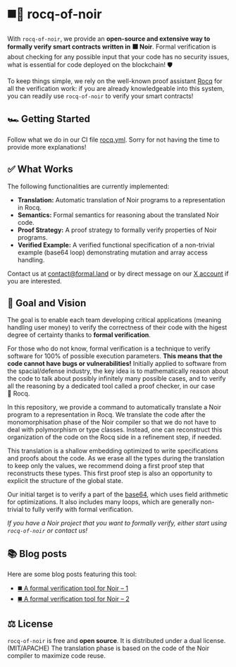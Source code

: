 # ◼️🐓 rocq-of-noir

With `rocq-of-noir`, we provide an **open-source and extensive way to formally verify smart contracts written in ⬛&nbsp;Noir**. Formal verification is about checking for any possible input that your code has no security issues, what is essential for code deployed on the blockchain! 🛡️

To keep things simple, we rely on the well-known proof assistant [Rocq](https://rocq-prover.org/) for all the verification work: if you are already knowledgeable into this system, you can readily use `rocq-of-noir` to verify your smart contracts!

## 🏎️ Getting Started

Follow what we do in our CI file [rocq.yml](.github/workflows/rocq.yml). Sorry for not having the time to provide more explanations!

## ✅ What Works

The following functionalities are currently implemented:

- **Translation:** Automatic translation of Noir programs to a representation in Rocq.
- **Semantics:** Formal semantics for reasoning about the translated Noir code.
- **Proof Strategy:** A proof strategy to formally verify properties of Noir programs.
- **Verified Example:** A verified functional specification of a non-trivial example (base64 loop) demonstrating mutation and array access handling.

Contact us at [&#099;&#111;&#110;&#116;&#097;&#099;&#116;&#064;formal&#046;&#108;&#097;&#110;&#100;](mailto:&#099;&#111;&#110;&#116;&#097;&#099;&#116;&#064;formal&#046;&#108;&#097;&#110;&#100;) or by direct message on our [X account](https://x.com/FormalLand) if you are interested.

## 🔭 Goal and Vision

The goal is to enable each team developing critical applications (meaning handling user money) to verify the correctness of their code with the higest degree of certainty thanks to **formal verification**.

For those who do not know, formal verification is a technique to verify software for 100% of possible execution parameters. **This means that the code cannot have bugs or vulnerabilities!** Initially applied to software from the spacial/defense industry, the key idea is to mathematically reason about the code to talk about possibly infinitely many possible cases, and to verify all the reasoning by a dedicated tool called a proof checker, in our case 🐓&nbsp;Rocq.

In this repository, we provide a command to automatically translate a Noir program to a representation in Rocq. We translate the code after the monomorphisation phase of the Noir compiler so that we do not have to deal with polymorphism or type classes. Instead, one can reconstruct this organization of the code on the Rocq side in a refinement step, if needed.

This translation is a shallow embedding optimized to write specifications and proofs about the code. As we erase all the types during the translation to keep only the values, we recommend doing a first proof step that reconstructs these types. This first proof step is also an opportunity to explicit the structure of the global state.

Our initial target is to verify a part of the [base64](https://github.com/noir-lang/noir_base64), which uses field arithmetic for optimizations. It also includes many loops, which are generally non-trivial to fully verify with formal verification.

_If you have a Noir project that you want to formally verify, either start using `rocq-of-noir` or contact us!_

## 📚 Blog posts

Here are some blog posts featuring this tool:

- [◼️ A formal verification tool for Noir – 1](https://formal.land/blog/2024/11/01/tool-for-noir-1)
- [◼️ A formal verification tool for Noir – 2](https://formal.land/blog/2024/11/15/tool-for-noir-2)

## ⚖️ License

`rocq-of-noir` is free and **open source**. It is distributed under a dual license. (MIT/APACHE) The translation phase is based on the code of the Noir compiler to maximize code reuse.
